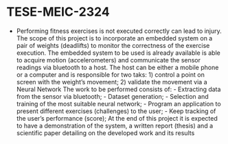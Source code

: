 # TESE-MEIC-2324

- Performing fitness exercises is not executed correctly can lead to injury. The scope of this project is
to incorporate an embedded system on a pair of weights (deadlifts) to monitor the correctness of the
exercise execution. The embedded system to be used is already available is able to acquire motion
(accelerometers) and communicate the sensor readings via bluetooth to a host. The host can be either
a mobile phone or a computer and is responsible for two taks: 1) control a point on screen with
the weight’s movement; 2) validate the movement via a Neural Network The work to be performed
consists of: - Extracting data from the sensor via bluetooth; - Dataset generation; - Selection and
training of the most suitable neural network; - Program an application to present different exercises
(challenges) to the user; - Keep tracking of the user’s performance (score); At the end of this project
it is expected to have a demonstration of the system, a written report (thesis) and a scientific paper
detailing on the developed work and its results
